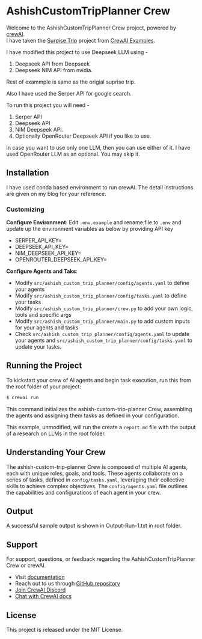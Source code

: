 # AshishCustomTripPlanner Crew

Welcome to the AshishCustomTripPlanner Crew project, powered by [crewAI](https://crewai.com). 
<br>I have taken the [Surpise Trip](https://github.com/crewAIInc/crewAI-examples/tree/main/surprise_trip) project from [CrewAI Examples](https://github.com/crewAIInc/crewAI-examples.git). 

I have modified this project to use Deepseek LLM using - <br>
   1) Deepseek API from Deepseek
   2) Deepseek NIM API from nvidia.

Rest of exammple is same as the origial suprise trip. 

Also I have used the Serper API for google search.

To run this project you will need -
   1) Serper API
   2) Deepseek API
   3) NIM Deepseek API.
   4) Optionally OpenRouter Deepseek API if you like to use.
      
In case you want to use only one LLM, then you can use either of it. I have used OpenRouter LLM as an optional. You may skip it. 

## Installation

I have used conda based environment to run crewAI. The detail instructions are given on my blog for your reference. 

### Customizing

**Configure Environment**: Edit `.env.example`  and rename file to `.env` and update up the environment variables as below by providing API key
- SERPER_API_KEY=
- DEEPSEEK_API_KEY=
- NIM_DEEPSEEK_API_KEY=
- OPENROUTER_DEEPSEEK_API_KEY=

**Configure Agents and Taks**:
- Modify `src/ashish_custom_trip_planner/config/agents.yaml` to define your agents
- Modify `src/ashish_custom_trip_planner/config/tasks.yaml` to define your tasks
- Modify `src/ashish_custom_trip_planner/crew.py` to add your own logic, tools and specific args
- Modify `src/ashish_custom_trip_planner/main.py` to add custom inputs for your agents and tasks
- Check `src/ashish_custom_trip_planner/config/agents.yaml` to update your agents and `src/ashish_custom_trip_planner/config/tasks.yaml` to update your tasks.

  
## Running the Project

To kickstart your crew of AI agents and begin task execution, run this from the root folder of your project:

```bash
$ crewai run
```

This command initializes the ashish-custom-trip-planner Crew, assembling the agents and assigning them tasks as defined in your configuration.

This example, unmodified, will run the create a `report.md` file with the output of a research on LLMs in the root folder.

## Understanding Your Crew

The ashish-custom-trip-planner Crew is composed of multiple AI agents, each with unique roles, goals, and tools. These agents collaborate on a series of tasks, defined in `config/tasks.yaml`, leveraging their collective skills to achieve complex objectives. The `config/agents.yaml` file outlines the capabilities and configurations of each agent in your crew.

## Output
A successful sample output is shown in Output-Run-1.txt in root folder.

## Support

For support, questions, or feedback regarding the AshishCustomTripPlanner Crew or crewAI.
- Visit  [documentation](https://docs.crewai.com)
- Reach out to us through  [GitHub repository](https://github.com/joaomdmoura/crewai)
- [Join CrewAI  Discord](https://discord.com/invite/X4JWnZnxPb)
- [Chat with CrewAI docs](https://chatg.pt/DWjSBZn)

## License
This project is released under the MIT License.
